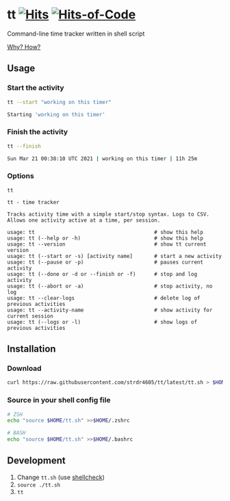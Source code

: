 # tt [![Hits](https://hits.seeyoufarm.com/api/count/incr/badge.svg?url=https%3A%2F%2Fgithub.com%2Fstrdr4605%2Ftt&count_bg=%2379C83D&title_bg=%2379C83D&icon=powershell.svg&icon_color=%23E7E7E7&title=tt&edge_flat=false)](https://hits.seeyoufarm.com) [![Hits-of-Code](https://hitsofcode.com/github/strdr4605/tt?branch=master)](https://hitsofcode.com/github/strdr4605/tt/view?branch=master)

Command-line time tracker written in shell script

[Why? How?](https://strdr4605.github.io/building-a-command-line-time-tracker)

## Usage

### Start the activity

```bash
tt --start "working on this timer"

Starting 'working on this timer'
```

### Finish the activity

```bash
tt --finish

Sun Mar 21 00:38:10 UTC 2021 | working on this timer | 11h 25m
```

### Options

```text
tt

tt - time tracker

Tracks activity time with a simple start/stop syntax. Logs to CSV.
Allows one activity active at a time, per session.

usage: tt                                       # show this help
usage: tt (--help or -h)                        # show this help
usage: tt --version                             # show tt current version
usage: tt (--start or -s) [activity name]       # start a new activity
usage: tt (--pause or -p)                       # pauses current activity
usage: tt (--done or -d or --finish or -f)      # stop and log activity
usage: tt (--abort or -a)                       # stop activity, no log
usage: tt --clear-logs                          # delete log of previous activities
usage: tt --activity-name                       # show activity for current session
usage: tt (--logs or -l)                        # show logs of previous activities
```

## Installation

### Download

```bash
curl https://raw.githubusercontent.com/strdr4605/tt/latest/tt.sh > $HOME/tt.sh
```

### Source in your shell config file

```bash
# ZSH
echo "source $HOME/tt.sh" >>$HOME/.zshrc

# BASH
echo "source $HOME/tt.sh" >>$HOME/.bashrc
```

## Development

1. Change `tt.sh` (use [shellcheck](https://www.shellcheck.net))
2. `source ./tt.sh`
3. `tt`
